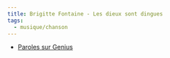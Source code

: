 ```yaml
---
title: Brigitte Fontaine - Les dieux sont dingues
tags:
  - musique/chanson
---
```


- [Paroles sur Genius](https://genius.com/Brigitte-fontaine-les-dieux-sont-dingues-lyrics)
